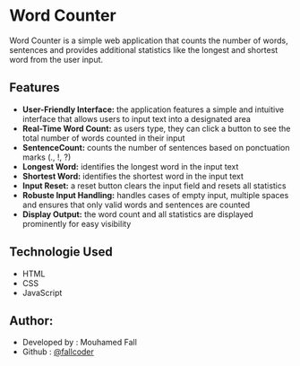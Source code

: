 # Word Counter
Word Counter is a simple web application that counts the number of words, sentences and provides additional statistics like the longest and shortest word from the user input.

## Features
* **User-Friendly Interface:** the application features a simple and intuitive interface that allows users to input text into a designated area
* **Real-Time Word Count:** as users type, they can click a button to see the total number of words counted in their input
* **SentenceCount:** counts the number of sentences based on ponctuation marks (., !, ?)
* **Longest Word:** identifies the longest word in the input text
* **Shortest Word:** identifies the shortest word in the input text
* **Input Reset:** a reset button clears the input field and resets all statistics
* **Robuste Input Handling:** handles cases  of empty input, multiple spaces and ensures that only valid words and sentences are counted
* **Display Output:** the word count and all statistics are displayed prominently for easy visibility

## Technologie Used
* HTML
* CSS
* JavaScript

## Author:
* Developed by : Mouhamed Fall
* Github : [@fallcoder](https://github.com/fallcoder)
